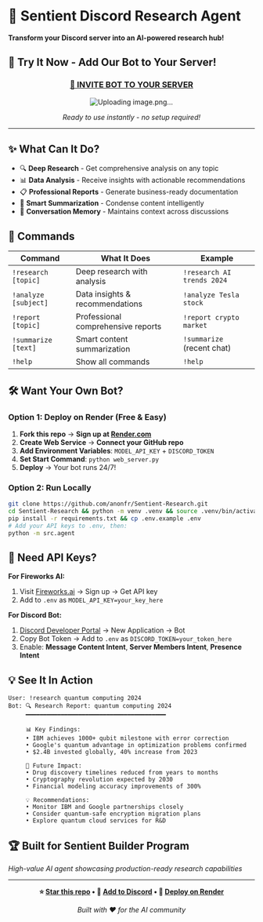 # 🤖 Sentient Discord Research Agent

**Transform your Discord server into an AI-powered research hub!**

## 🚀 **Try It Now - Add Our Bot to Your Server!**

<div align="center">

### **[🤖 INVITE BOT TO YOUR SERVER](https://discord.com/oauth2/authorize?client_id=1403894961048387604&permissions=2147682368&integration_type=0&scope=bot+applications.commands)**



![Uploading image.png…]()




*Ready to use instantly - no setup required!*

</div>

---

## ✨ **What Can It Do?**
- 🔍 **Deep Research** - Get comprehensive analysis on any topic
- 📊 **Data Analysis** - Receive insights with actionable recommendations  
- 📋 **Professional Reports** - Generate business-ready documentation
- 📝 **Smart Summarization** - Condense content intelligently
- 🧠 **Conversation Memory** - Maintains context across discussions

## 🎯 **Commands**
| Command | What It Does | Example |
|---------|-------------|---------|
| `!research [topic]` | Deep research with analysis | `!research AI trends 2024` |
| `!analyze [subject]` | Data insights & recommendations | `!analyze Tesla stock` |
| `!report [topic]` | Professional comprehensive reports | `!report crypto market` |
| `!summarize [text]` | Smart content summarization | `!summarize` (recent chat) |
| `!help` | Show all commands | `!help` |

## 🛠️ **Want Your Own Bot?**

### **Option 1: Deploy on Render (Free & Easy)**
1. **Fork this repo** → **Sign up at [Render.com](https://render.com)**
2. **Create Web Service** → **Connect your GitHub repo**
3. **Add Environment Variables**: `MODEL_API_KEY` + `DISCORD_TOKEN`
4. **Set Start Command**: `python web_server.py`
5. **Deploy** → Your bot runs 24/7!

### **Option 2: Run Locally**
```bash
git clone https://github.com/anonfr/Sentient-Research.git
cd Sentient-Research && python -m venv .venv && source .venv/bin/activate
pip install -r requirements.txt && cp .env.example .env
# Add your API keys to .env, then:
python -m src.agent
```

## 🔑 **Need API Keys?**

**For Fireworks AI:**
1. Visit [Fireworks.ai](https://fireworks.ai) → Sign up → Get API key
2. Add to `.env` as `MODEL_API_KEY=your_key_here`

**For Discord Bot:**
1. [Discord Developer Portal](https://discord.com/developers/applications) → New Application → Bot
2. Copy Bot Token → Add to `.env` as `DISCORD_TOKEN=your_token_here`
3. Enable: **Message Content Intent**, **Server Members Intent**, **Presence Intent**

## 💡 **See It In Action**
```
User: !research quantum computing 2024
Bot: 🔍 Research Report: quantum computing 2024
     ━━━━━━━━━━━━━━━━━━━━━━━━━━━━━━━━━━━━━━━━
     
     📊 Key Findings:
     • IBM achieves 1000+ qubit milestone with error correction
     • Google's quantum advantage in optimization problems confirmed
     • $2.4B invested globally, 40% increase from 2023
     
     🚀 Future Impact:
     • Drug discovery timelines reduced from years to months
     • Cryptography revolution expected by 2030
     • Financial modeling accuracy improvements of 300%
     
     💡 Recommendations:
     • Monitor IBM and Google partnerships closely
     • Consider quantum-safe encryption migration plans
     • Explore quantum cloud services for R&D
```

## 🏆 **Built for Sentient Builder Program**
*High-value AI agent showcasing production-ready research capabilities*

---

<div align="center">

**⭐ [Star this repo](https://github.com/anonfr/Sentient-Research) • 🤖 [Add to Discord](https://discord.com/oauth2/authorize?client_id=1403894961048387604&permissions=2147682368&integration_type=0&scope=bot+applications.commands) • 🚀 [Deploy on Render](https://render.com)**

*Built with ❤️ for the AI community*

</div>

